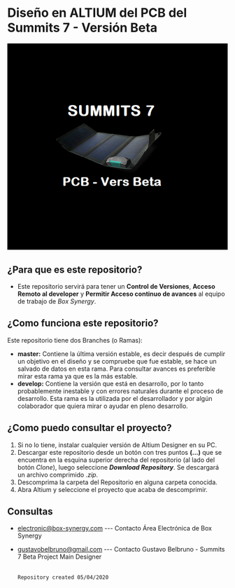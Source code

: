 # Diseño en ALTIUM del PCB del Summits 7 - Versión Beta #

![alt tex](images/icon_bitbucket.png)

## ¿Para que es este repositorio? 

 - Este repositorio servirá para tener un **Control de Versiones**, **Acceso Remoto al developer** y **Permitir Acceso continuo de avances** al equipo de trabajo de *Box Synergy*.


## ¿Como funciona este repositorio?

Este repositorio tiene dos Branches (o Ramas):

* **master:** Contiene la última versión estable, es decir después de cumplir un objetivo en el diseño y se compruebe que fue estable, se hace un salvado de datos en esta rama. Para consultar avances es preferible mirar esta rama ya que es la más estable.
* **develop:** Contiene la versión que está en desarrollo, por lo tanto probablemente inestable y con errores naturales durante el proceso de desarrollo. Esta rama es la utilizada por el desarrollador y por algún colaborador que quiera mirar o ayudar en pleno desarrollo.

## ¿Como puedo consultar el proyecto?
1. Si no lo tiene, instalar cualquier versión de Altium Designer en su PC.
2. Descargar este repositorio desde un botón con tres puntos **(...)** que se encuentra en la esquina superior derecha del repositorio (al lado del botón *Clone*), luego seleccione ***Download Repository***. Se descargará un archivo comprimido *.zip*.
3. Descomprima la carpeta del Repositorio en alguna carpeta conocida.
4. Abra Altium y seleccione el proyecto que acaba de descomprimir.

## Consultas
- electronic@box-synergy.com	---  Contacto Área Electrónica de Box Synergy
- gustavobelbruno@gmail.com		---  Contacto Gustavo Belbruno - Summits 7 Beta Project Main Designer


																					Repository created 05/04/2020